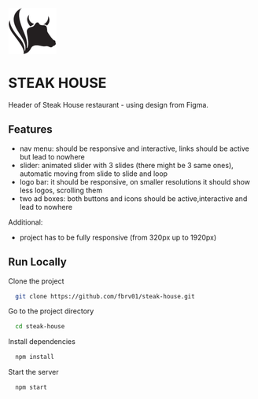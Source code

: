 
![Logo](https://github.com/fbrv01/steak-house/blob/main/assets/icons/logo.svg)


# STEAK HOUSE

Header of Steak House restaurant - using design from Figma.


## Features

- nav menu: should be responsive and interactive, links should be active but lead to nowhere
- slider: animated slider with 3 slides (there might be 3 same ones), automatic moving from slide to slide and loop
- logo bar: it should be responsive, on smaller resolutions it should show less logos, scrolling them
- two ad boxes: both buttons and icons should be active,interactive and lead to nowhere

Additional:
- project has to be fully responsive (from 320px up to 1920px)



## Run Locally

Clone the project

```bash
  git clone https://github.com/fbrv01/steak-house.git
```

Go to the project directory

```bash
  cd steak-house
```

Install dependencies

```bash
  npm install
```

Start the server

```bash
  npm start
```
